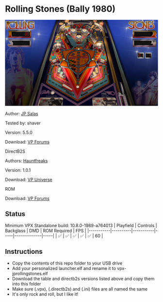 # Rolling Stones (Bally 1980)

![Table Preview](../../images/vpx-jps-rollingstones-preview.jpg)

Author: [JP Salas](https://www.vpforums.org/index.php?app=core&module=search&do=user_activity&sid=40128d9b02d204ff0a868b9c159c7f81&mid=277&search_app=downloads&userMode=all&search_app_filters%5Bdownloads%5D%5BsearchInKey%5D=files&search_app_filters%5Bdownloads%5D%5Bfiles%5D%5BsortKey%5D=update&search_app_filters%5Bdownloads%5D%5Bfiles%5D%5BsortDir%5D=)

Tested by: shaver

Version: 5.5.0

Download: [VP Forums](https://www.vpforums.org/index.php?app=downloads&showfile=12914)

DirectB2S

Authors: [Hauntfreaks](https://vpuniverse.com/profile/5216-hauntfreaks/)

Version: 1.0.1

Download: [VP Universe](https://vpuniverse.com/files/file/16581-rolling-stones-bally-1980-b2s/)

ROM

Download: [VP Forums](https://www.vpforums.org/index.php?app=downloads&showfile=681)


## Status 

Minimum VPX Standalone build: 10.8.0-1989-a764013
| Playfield | Controls | Backglass | DMD | ROM Required | FPS | 
|-----------|----------|-----------|-----|--------------|-----|
| :white_check_mark: | :white_check_mark: | :white_check_mark: | :white_check_mark: | :white_check_mark: | 60 |

## Instructions

- Copy the contents of this repo folder to your USB drive
- Add your personalized launcher.elf and rename it to vpx-jprollingstones.elf
- Download the table and directb2s versions listed above and copy them into this folder
- Make sure (.vpx), (.directb2s) and (.ini) files are all named the same
- It's only rock and roll, but I like it!
